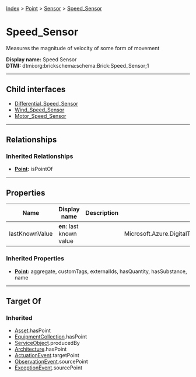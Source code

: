 [Index](../../../index.md) > [Point](../../Point.md) > [Sensor](../Sensor.md) > [Speed_Sensor](#)
# Speed_Sensor

Measures the magnitude of velocity of some form of movement


**Display name:** Speed Sensor<br />
**DTMI:** dtmi:org:brickschema:schema:Brick:Speed_Sensor;1

---

## Child interfaces
* [Differential_Speed_Sensor](Differential_Speed_Sensor.md)
* [Wind_Speed_Sensor](Wind_Speed_Sensor.md)
* [Motor_Speed_Sensor](Motor_Speed_Sensor.md)

---

## Relationships

### Inherited Relationships
* **[Point](../../Point.md):** isPointOf

---

## Properties

|Name|Display name|Description|Schema|Writable|
|-|-|-|-|-|
|lastKnownValue|**en**: last known value||Microsoft.Azure.DigitalTwins.Parser.Models.DTObjectInfo|True|
### Inherited Properties
* **[Point](../../Point.md):** aggregate, customTags, externalIds, hasQuantity, hasSubstance, name

---

## Target Of
### Inherited
* [Asset](../../../Asset/Asset.md).hasPoint
* [EquipmentCollection](../../../Collection/EquipmentCollection.md).hasPoint
* [ServiceObject](../../../Information/ServiceObject/ServiceObject.md).producedBy
* [Architecture](../../../Space/Architecture/Architecture.md).hasPoint
* [ActuationEvent](../../../Event/PointEvent/ActuationEvent.md).targetPoint
* [ObservationEvent](../../../Event/PointEvent/ObservationEvent.md).sourcePoint
* [ExceptionEvent](../../../Event/PointEvent/ExceptionEvent.md).sourcePoint
